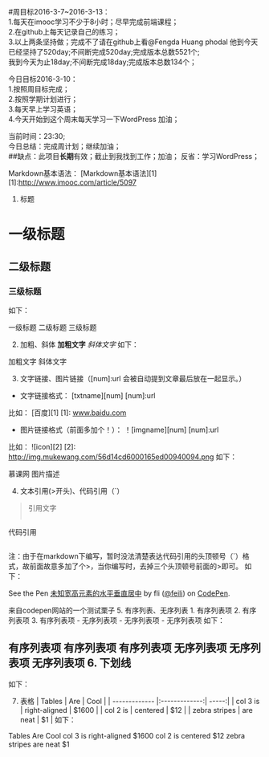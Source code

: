 #周目标2016-3-7~2016-3-13：<br/>
1.每天在imooc学习不少于8小时；尽早完成前端课程；<br/>
2.在github上每天记录自己的练习；<br/>
3.以上两条坚持做；完成不了请在github上看@Fengda Huang  phodal  他到今天已经坚持了520day;不间断完成520day;完成版本总数5521个;<br/>
我到今天为止18day;不间断完成18day;完成版本总数134个；<br/>


今日目标2016-3-10：<br/>
1.按照周目标完成；<br/>
2.按照学期计划进行；<br/>
3.每天早上学习英语；<br/>
4.今天开始到这个周末每天学习一下WordPress 加油；<br />


当前时间：23:30;   <br/>
今日总结：完成周计划；继续加油； <br/>
##缺点：此项目**长期**有效；截止到我找到工作；加油； 
反省：学习WordPress；



Markdown基本语法：
[Markdown基本语法][1]
[1]:http://www.imooc.com/article/5097

1. 标题
# 一级标题
## 二级标题
### 三级标题
如下：

一级标题
二级标题
三级标题

2. 加粗、斜体
**加粗文字**
*斜体文字*
如下：

加粗文字
斜体文字

3. 文字链接、图片链接（[num]:url 会被自动提到文章最后放在一起显示。）
* 文字链接格式：
[txtname][num]
[num]:url

比如：
[百度][1]
[1]: www.baidu.com

* 图片链接格式（前面多加个！）：
！[imgname][num]
[num]:url

比如：
![icon][2]
[2]: http://img.mukewang.com/56d14cd6000165ed00940094.png
如下：

慕课网
图片描述

4. 文本引用(>开头)、代码引用（`）
> 引用文字
> ```
代码引用
> ```
注：由于在markdown下编写，暂时没法清楚表达代码引用的头顶顿号（`）格式，故前面故意多加了个>，当你编写时，去掉三个头顶顿号前面的>即可。
如下：

<p data-height="268" data-theme-id="0" data-slug-hash="obabXz" data-default-tab="result" data-user="feili" class='codepen'>
See the Pen <a href='http://codepen.io/feili/pen/obabXz/'>未知宽高元素的水平垂直居中</a> by fli (<a href='http://codepen.io/feili'>@feili</a>) on <a href='http://codepen.io'>CodePen</a>.
</p>
<script async src="//assets.codepen.io/assets/embed/ei.js"></script>
来自codepen网站的一个测试栗子
5. 有序列表、无序列表
 1. 有序列表项
 2. 有序列表项
 3. 有序列表项
 - 无序列表项
 - 无序列表项
 - 无序列表项
如下：

有序列表项
有序列表项
有序列表项
无序列表项
无序列表项
无序列表项
6. 下划线
----------
如下：

7. 表格
| Tables        | Are           | Cool  |
| ------------- |:-------------:| -----:|
| col 3 is      | right-aligned | $1600 |
| col 2 is      | centered      |   $12 |
| zebra stripes | are neat      |    $1 |
如下：

Tables	Are	Cool
col 3 is	right-aligned	$1600
col 2 is	centered	$12
zebra stripes	are neat	$1
